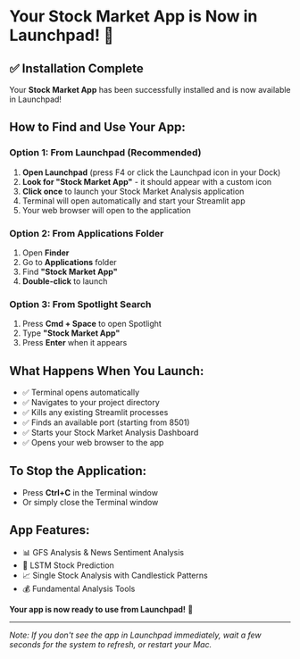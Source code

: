 # Your Stock Market App is Now in Launchpad! 🚀

## ✅ Installation Complete

Your **Stock Market App** has been successfully installed and is now available in Launchpad!

## How to Find and Use Your App:

### Option 1: From Launchpad (Recommended)
1. **Open Launchpad** (press F4 or click the Launchpad icon in your Dock)
2. **Look for "Stock Market App"** - it should appear with a custom icon
3. **Click once** to launch your Stock Market Analysis application
4. Terminal will open automatically and start your Streamlit app
5. Your web browser will open to the application

### Option 2: From Applications Folder
1. Open **Finder**
2. Go to **Applications** folder
3. Find **"Stock Market App"**
4. **Double-click** to launch

### Option 3: From Spotlight Search
1. Press **Cmd + Space** to open Spotlight
2. Type **"Stock Market App"**
3. Press **Enter** when it appears

## What Happens When You Launch:
- ✅ Terminal opens automatically
- ✅ Navigates to your project directory
- ✅ Kills any existing Streamlit processes
- ✅ Finds an available port (starting from 8501)
- ✅ Starts your Stock Market Analysis Dashboard
- ✅ Opens your web browser to the app

## To Stop the Application:
- Press **Ctrl+C** in the Terminal window
- Or simply close the Terminal window

## App Features:
- 📊 GFS Analysis & News Sentiment Analysis
- 🤖 LSTM Stock Prediction
- 📈 Single Stock Analysis with Candlestick Patterns
- 💰 Fundamental Analysis Tools

**Your app is now ready to use from Launchpad!** 🎉

---
*Note: If you don't see the app in Launchpad immediately, wait a few seconds for the system to refresh, or restart your Mac.*
